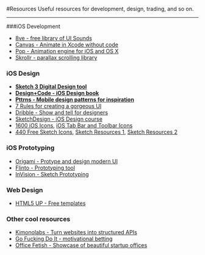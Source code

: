 #Resources
Useful resources for development, design, trading, and so on.

---

###iOS Development
* [8ve - free library of UI Sounds](http://raisedbeaches.com/octave/)
* [Canvas - Animate in Xcode without code](http://canvaspod.io)
* [Pop - Animation engine for iOS and OS X](https://github.com/facebook/pop)
* [Skrollr - parallax scrolling library](https://github.com/Prinzhorn/skrollr)


### iOS Design
* __[Sketch 3 Digital Design tool](http://bohemiancoding.com/sketch/)__
* __[Design+Code - iOS Design book](https://designcode.io/)__
* __[Pttrns - Mobile design patterns for inspiration](http://pttrns.com)__
* [7 Rules for creating a gorgeous UI](https://medium.com/@erikdkennedy/7-rules-for-creating-gorgeous-ui-part-1-559d4e805cda)
* [Dribble - Show and tell for designers](https://dribbble.com)
* [SketchDesign - iOS Design course](http://sketchdesign.io)
* [1600 iOS Icons](http://www.streamlineicons.com), [iOS Tab Bar and Toolbar Icons](http://www.pixellove.com)
* [440 Free Sketch Icons](http://www.sketchappsources.com/free-source/624-free-icons-sketch-freebie-resource.html), [Sketch Resources 1](http://sketchresources.com), [Sketch Resources 2](http://www.sketchappsources.com)

### iOS Prototyping
* [Origami - Protype and design modern UI](http://facebook.github.io/origami/)
* [Flinto - Prototyping tool](https://www.flinto.com)
* [InVision - Sketch Prototyping](http://www.invisionapp.com/sketch-prototyping)

### Web Design
* [HTML5 UP - Free templates](http://html5up.net)

### Other cool resources
* [Kimonolabs - Turn websites into structured APIs](https://www.kimonolabs.com)
* [Go Fucking Do It - motivational betting](https://gofuckingdoit.com)
* [Office Fetish - Showcase of beautiful startup offices](http://www.officefetish.co)